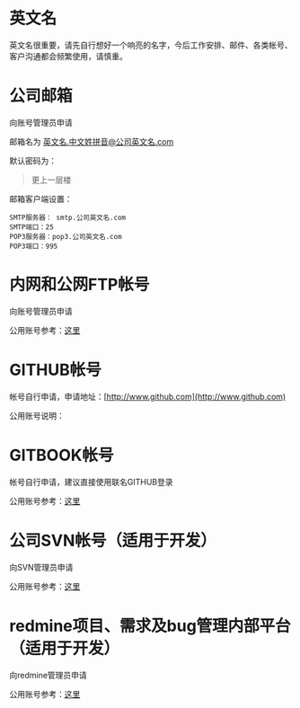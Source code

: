 # 英文名

英文名很重要，请先自行想好一个响亮的名字，今后工作安排、邮件、各类帐号、客户沟通都会频繁使用，请慎重。

# 公司邮箱

向账号管理员申请

邮箱名为 英文名.中文姓拼音@公司英文名.com

默认密码为：

> 更上一层楼

邮箱客户端设置：

```
SMTP服务器： smtp.公司英文名.com
SMTP端口：25
POP3服务器：pop3.公司英文名.com
POP3端口：995
```

# 内网和公网FTP帐号

向账号管理员申请

公用账号参考：[这里](/network_ftp.md)


# GITHUB帐号

帐号自行申请，申请地址：[http://www.github.com](http://www.github.com)

公用账号说明：

# GITBOOK帐号

帐号自行申请，建议直接使用联名GITHUB登录

公用账号参考：[这里](/network_ftp.md)




# 公司SVN帐号（适用于开发）

向SVN管理员申请

公用账号参考：[这里](/code_manage.md)



# redmine项目、需求及bug管理内部平台（适用于开发）

向redmine管理员申请

公用账号参考：[这里](/bug_manage.md)








